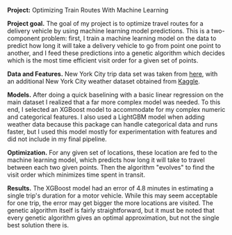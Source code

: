 **Project:** Optimizing Train Routes With Machine Learning

**Project goal.** The goal of my project is to optimize travel routes for a delivery vehicle by using machine learning model predictions. This is a two-component problem: first, I train a machine learning model on the data to predict how long it will take a delivery vehicle to go from point one point to another, and I feed these predictions into a genetic algorithm which decides which is the most time efficient visit order for a given set of points. 

**Data and Features.** New York City trip data set was taken from [here](http://www.nyc.gov/html/tlc/html/about/trip_record_data.shtml), with an additional New York City weather dataset obtained from [Kaggle](https://www.kaggle.com/cabaki/knycmetars2016).

**Models.** After doing a quick baselining with a basic linear regression on the main dataset I realized that a far more complex model was needed. To this end, I selected an XGBoost model to accommodate for my complex numeric and categorical features. I also used a LightGBM model when adding weather data because this package can handle categorical data and runs faster, but I used this model mostly for experimentation with features and did not include in my final pipeline.

**Optimization.** For any given set of locations, these location are fed to the machine learning model, which predicts how long it will take to travel between each two given points. Then the algorithm "evolves" to find the visit order which minimizes time spent in transit. 

**Results.** The XGBoost model had an error of 4.8 minutes in estimating a single trip's duration for a motor vehicle. While this may seem acceptable for one trip, the error may get bigger the more locations are visited. The genetic algorithm itself is fairly straightforward, but it must be noted that every genetic algorithm gives an optimal approximation, but not the single best solution there is.



